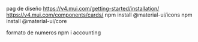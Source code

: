 pag de diseño
https://v4.mui.com/getting-started/installation/
https://v4.mui.com/components/cards/
npm install @material-ui/icons
npm install @material-ui/core

formato de numeros
npm i accounting
